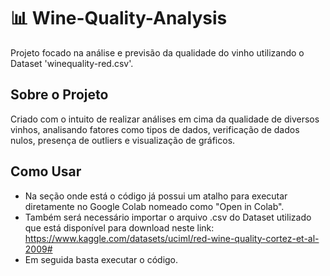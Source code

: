 # 📊 Wine-Quality-Analysis
Projeto focado na análise e previsão da qualidade do vinho utilizando o Dataset 'winequality-red.csv'.

## Sobre o Projeto
Criado com o intuito de realizar análises em cima da qualidade de diversos vinhos, analisando fatores como tipos de dados, verificação de dados nulos, presença de outliers e visualização de gráficos.

## Como Usar
- Na seção onde está o código já possui um atalho para executar diretamente no Google Colab nomeado como "Open in Colab".
- Também será necessário importar o arquivo .csv do Dataset utilizado que está disponível para download neste link: https://www.kaggle.com/datasets/uciml/red-wine-quality-cortez-et-al-2009#
- Em seguida basta executar o código.
